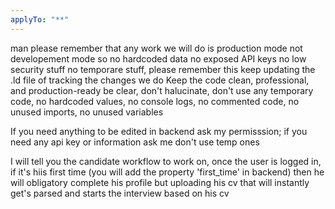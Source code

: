 ```yaml
---
applyTo: "**"
---
```


man please remember that any work we will do is production mode not developement mode so no hardcoded data no exposed API keys no low security stuff no temporare stuff, please remember this
keep updating the .ld file of tracking the changes we do
Keep the code clean, professional, and production-ready
be clear, don't halucinate, don't use any temporary code, no hardcoded values, no console logs, no commented code, no unused imports, no unused variables

If you need anything to be edited in backend ask my permisssion; if you need any api key or information ask me don't use temp ones

I will tell you the candidate workflow to work on, once the user is logged in, if it's hiis first time (you will add the property 'first_time' in backend) then he will obligatory complete his profile but uploading his cv that will instantly get's parsed and starts the interview based on his cv 